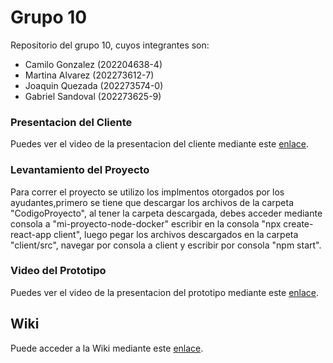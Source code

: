 # Grupo 10

Repositorio del grupo 10, cuyos integrantes son:

* Camilo Gonzalez (202204638-4)
* Martina Alvarez (202273612-7)
* Joaquin Quezada (202273574-0)
* Gabriel Sandoval (202273625-9)

### Presentacion del Cliente

Puedes ver el video de la presentacion del cliente mediante este [enlace](https://aula.usm.cl/mod/resource/view.php?id=6322574).

### Levantamiento del Proyecto

Para correr el proyecto se utilizo los implmentos otorgados por los ayudantes,primero se tiene que descargar los archivos de la carpeta "CodigoProyecto", al tener la carpeta descargada, debes acceder mediante consola a "mi-proyecto-node-docker" escribir en la consola "npx create-react-app client", luego pegar los archivos descargados en la carpeta "client/src", navegar por consola a client y escribir por consola "npm start".

### Video del Prototipo

Puedes ver el video de la presentacion del prototipo mediante este [enlace](https://www.youtube.com/watch?v=B3q-XpeDJEo).

## Wiki

Puede acceder a la Wiki mediante este [enlace](https://github.com/Shoripann/GRUPO10-2025-PROYINF/wiki#grupo-10).
